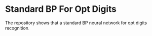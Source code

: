 # Standard BP For Opt Digits

The repository shows that a standard BP neural network for opt digits recognition.